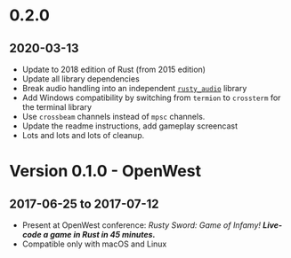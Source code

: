 # 0.2.0
## 2020-03-13

- Update to 2018 edition of Rust (from 2015 edition)
- Update all library dependencies
- Break audio handling into an independent [`rusty_audio`] library
- Add Windows compatibility by switching from `termion` to `crossterm` for the terminal library
- Use `crossbeam` channels instead of `mpsc` channels.
- Update the readme instructions, add gameplay screencast
- Lots and lots and lots of cleanup.

[`rusty_audio`]: https://github.com/cleancut/rusty_audio

# Version 0.1.0 - OpenWest
## 2017-06-25 to 2017-07-12

- Present at OpenWest conference: _Rusty Sword: Game of Infamy!  ***Live-code a game
  in Rust in 45 minutes.***_
- Compatible only with macOS and Linux